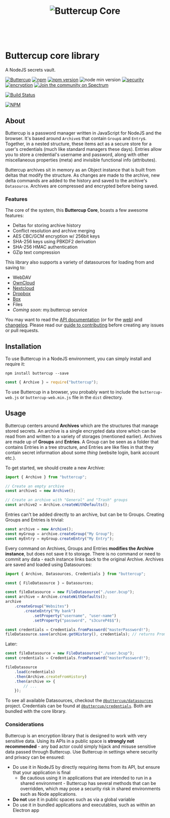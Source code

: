 <h1 align="center">
  <br/>
  <img src="https://cdn.rawgit.com/buttercup-pw/buttercup-assets/054fc0fa/badge/core.svg" alt="Buttercup Core">
  <br/>
  <br/>
  <br/>
</h1>

# Buttercup core library

A NodeJS secrets vault.

[![Buttercup](https://cdn.rawgit.com/buttercup-pw/buttercup-assets/6582a033/badge/buttercup-slim.svg)](https://buttercup.pw) [![npm](https://img.shields.io/npm/dt/buttercup.svg)](https://www.npmjs.com/package/buttercup) [![npm version](https://badge.fury.io/js/buttercup.svg)](https://badge.fury.io/js/buttercup) ![node min version](https://img.shields.io/badge/node-%3E%3D%208.x-lightgrey.svg) [![security](https://img.shields.io/badge/Security-As%20you%20wish-green.svg)](https://www.npmjs.com/package/buttercup) [![encryption](https://img.shields.io/badge/Encryption-AES%20256%20CBC%2FGCM-red.svg)](https://tools.ietf.org/html/rfc3602) [![Join the community on Spectrum](https://withspectrum.github.io/badge/badge.svg)](https://spectrum.chat/buttercup)

[![Build Status](https://travis-ci.org/buttercup/buttercup-core.svg?branch=master)](https://travis-ci.org/buttercup/buttercup-core)

[![NPM](https://nodei.co/npm/buttercup.png)](https://www.npmjs.com/package/buttercup)

## About

Buttercup is a password manager written in JavaScript for NodeJS and the browser. It's based around `Archive`s that contain `Group`s and `Entry`s. Together, in a nested structure, these items act as a secure store for a user's credentials (much like standard managers these days). Entries allow you to store a credential's username and password, along with other miscellaneous properties (meta) and invisible functional info (attributes).

Buttercup archives sit in memory as an Object instance that is built from deltas that modify the structure. As changes are made to the archive, new delta commands are added to the history and saved to the archive's `Datasource`. Archives are compressed and encrypted before being saved.

### Features

The core of the system, this **Buttercup Core**, boasts a few awesome features:

 * Deltas for storing archive history
 * Conflict resolution and archive merging
 * AES CBC/GCM encryption w/ 256bit keys
 * SHA-256 keys using PBKDF2 derivation
 * SHA-256 HMAC authentication
 * GZip text compression

This library also supports a variety of datasources for loading from and saving to:

 * WebDAV
 * [OwnCloud](https://owncloud.org/)
 * [Nextcloud](https://nextcloud.com/)
 * [Dropbox](https://www.dropbox.com/)
 * [Box](https://www.box.com/)
 * Files
 * _Coming soon:_ my.buttercup service

You may want to read the [API documentation](https://github.com/buttercup/buttercup-core/blob/master/API.md) (or for the [web](https://github.com/buttercup/buttercup-core/blob/master/API_WEB.md)) and [changelog](https://github.com/buttercup/buttercup-core/blob/master/CHANGELOG.md). Please read our [guide to contributing](https://github.com/buttercup/buttercup-core/blob/master/CONTRIBUTING.md) before creating any issues or pull requests.

## Installation

To use Buttercup in a NodeJS environment, you can simply install and require it:

```shell
npm install buttercup --save
```

```javascript
const { Archive } = require("buttercup");
```

To use Buttercup in a browser, you probably want to include the `buttercup-web.js` or `buttercup-web.min.js` file in the `dist` directory.

## Usage

Buttercup centers around **Archives** which are the structures that manage stored secrets. An archive is a single encrypted data store which can be read from and written to a variety of storages (mentioned earlier). Archives are made up of **Groups** and **Entries**. A Group can be seen as a folder that contains Entries in a tree structure, and Entries are like files in that they contain secret information about some _thing_ (website login, bank account etc.).

To get started, we should create a new Archive:

```javascript
import { Archive } from "buttercup";

// Create an empty archive
const archive1 = new Archive();

// Create an archive with "General" and "Trash" groups
const archive2 = Archive.createWithDefaults();
```

Entries can't be added directly to an archive, but can be to Groups. Creating Groups and Entries is trivial:

```javascript
const archive = new Archive();
const myGroup = archive.createGroup("My Group");
const myEntry = myGroup.createEntry("My Entry");
```

Every command on Archives, Groups and Entries **modifies the Archive instance**, but does not save it to storage. There is no command or need to commit any data - each instance links back to the original Archive. Archives are saved and loaded using Datasources:

```javascript
import { Archive, Datasources, Credentials } from "buttercup";

const { FileDatasource } = Datasources;

const fileDatasource = new FileDatasource("./user.bcup");
const archive = Archive.createWithDefaults();
archive
    .createGroup("Websites")
        .createEntry("My bank")
            .setProperty("username", "user-name")
            .setProperty("password", "s3cureP4$$");

const credentials = Credentials.fromPassword("masterPassword!");
fileDatasource.save(archive.getHistory(), credentials); // returns Promise
```

Later:

```javascript
const fileDatasource = new FileDatasource("./user.bcup");
const credentials = Credentials.fromPassword("masterPassword!");

fileDatasource
    .load(credentials)
    .then(Archive.createFromHistory)
    .then(archive => {
        // ...
    });
```

To see all available Datasources, checkout the [`@buttercup/datasources`](https://github.com/buttercup/datasources) project. Credentials can be found at [`@buttercup/credentials`](https://github.com/buttercup/credentials). Both are bundled with the core library.

### Considerations
Buttercup is an encryption library that is designed to work with very sensitive data. Using its APIs in a public space is **strongly not recommended** - any bad actor could simply hijack and misuse sensitive data passed through Buttercup. Use Buttercup in settings where security and privacy can be ensured:

 * Do use it in NodeJS by directly requiring items from its API, but ensure that your application is final
   * Be cautious using it in applications that are intended to run in a shared environment - Buttercup has several methods that can be overridden, which may pose a security risk in shared environments such as Node applications.
 * **Do not** use it in public spaces such as via a global variable
 * Do use it in bundled applications and executables, such as within an Electron app
